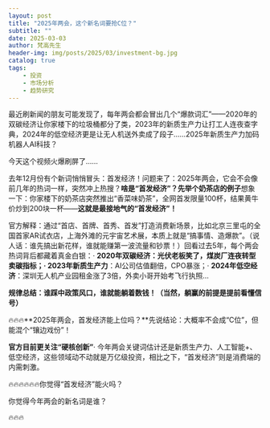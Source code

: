 ```yaml
---
layout: post
title: "2025年两会，这个新名词要抢C位？"
subtitle: ""
date: 2025-03-03
author: 梵高先生
header-img: img/posts/2025/03/investment-bg.jpg
catalog: true
tags:
    - 投资
    - 市场分析
    - 趋势研究
---
```


最近刷新闻的朋友可能发现了，每年两会都会冒出几个“爆款词汇”——2020年的双碳经济让你家楼下的垃圾桶都分了类，2023年的新质生产力让打工人连夜查字典，2024年的低空经济更是让无人机送外卖成了段子……2025年新质生产力加码机器人AI科技？

今天这个视频火爆刷屏了……

<mp-common-videosnap class="js_uneditable custom_select_card channels_iframe videosnap_video_iframe mp_common_widget" data-type="video" data-id="export/UzFfAgtgekIEAQAAAAAAZrEkD6o9CwAAAAstQy6ubaLX4KHWvLEZgBPEuINIBH01IbOJzNPgMItN3iohOymLNTOevrCo_oI5" data-url="https://findermp.video.qq.com/251/20304/stodownload?encfilekey=S7s6ianIic0ia4PicKJSfB8EjyjpQibPUAXoleZBV3z1XpuJB299J7CuiaCgWn9cPwCjhNEBl3JBqYmhaWClgRBkSZuNbXLDeRQXznUyrBIPJBA0AWgRANpDGbuQ&amp;token=AxricY7RBHdWVicM28hFMpxXiaOnic1XKIiaY6V1edBFS5412XfC4Bkplvia1pia6U1HETdDrQjtMMD1fgEO2VqxMjY6SZqbuJ9nD9HsN7GYjKOzaXtvkNLDmMhruLcHeNR3RKPYzCWX9p9gCRkTZ8d7BlUpz5CfkGfwtll1TjRZ0LNdrM&amp;idx=1&amp;hy=SH&amp;m=&amp;scene=2&amp;uzid=2" data-headimgurl="http://wx.qlogo.cn/finderhead/5cJ329xUeTwtyXq0IVmPiacK04BGmxzcW4OpPh8dZYl4nqN3WS06e5w/0" data-nickname="中国政府网" data-username="v2_060000231003b20faec8c7e38a1bc5d0cf06ef32b0776d9fb0ee466ac798955efdccfa90fcc2@finder" data-desc="机器人群侠传#2025全国两会 
" data-mediatype="4" data-width="1920" data-height="1080" data-nonceid="17884377363353412257" data-parentwidth="400">去年12月份有个新词悄悄冒头：首发经济！问题来了：2025年两会，它会不会像前几年的热词一样，突然冲上热搜？**啥是“首发经济”？先举个奶茶店的例子**想象一下：你家楼下的奶茶店突然推出“香菜味奶茶”，全网首发限量100杯，结果黄牛价炒到200块一杯——**这就是最接地气的“首发经济”！**

官方解释：通过“首店、首牌、首秀、首发”打造消费新场景，比如北京三里屯的全国首家AR试衣店，上海外滩的元宇宙艺术展，本质上就是“搞事情、造爆款”。（说人话：谁先搞出新花样，谁就能赚第一波流量和钞票！）回看过去5年，每个两会热词背后都藏着真金白银：· **2020年双碳经济：**光伏老板笑了，煤炭厂连夜转型卖碳指标；·** 2023年新质生产力**：AI公司估值翻倍，CPO暴涨；· **2024年低空经济**：深圳无人机产业园租金涨了3倍，外卖小哥开始考飞行执照…

**规律总结：谁踩中政策风口，谁就能躺着数钱！（当然，躺赢的前提是提前看懂信号）**

🔥🔥🔥**2025年两会，首发经济能上位吗？**先说结论：大概率不会成“C位”，但能混个“镶边戏份”！

**官方目前更关注“硬核创新”**· 今年两会关键词估计还是新质生产力、人工智能+、低空经济，这些领域动不动就是万亿级投资，相比之下，“首发经济”则是消费端的内需刺激。

🔥🔥🔥🔥🔥🔥你觉得“首发经济”能火吗？

你觉得今年两会的新名词是谁？

🔥🔥🔥